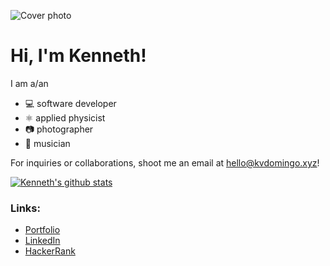 ![Cover photo](https://res.cloudinary.com/kdphotography-assets/image/upload/c_fill,ar_2.39,r_6/v1/kdphotography/portfolio/static/portfolio/media-private/latest/20190407_1.jpg)

# Hi, I'm Kenneth!

I am a/an
- 💻 software developer
- ⚛ applied physicist
- 📷 photographer
- 🎸 musician

For inquiries or collaborations, shoot me an email at hello@kvdomingo.xyz!

[![Kenneth's github stats](https://github-readme-stats.vercel.app/api?username=kvdomingo&count_private=true)](https://github.com/anuraghazra/github-readme-stats)

### Links:
- [Portfolio](https://kvdomingo.xyz)
- [LinkedIn](https://linkedin.com/in/kvdomingo)
- [HackerRank](https://www.hackerrank.com/kvdomingo)
